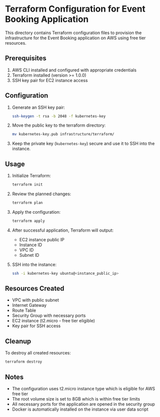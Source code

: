 # Terraform Configuration for Event Booking Application

This directory contains Terraform configuration files to provision the infrastructure for the Event Booking application on AWS using free tier resources.

## Prerequisites

1. AWS CLI installed and configured with appropriate credentials
2. Terraform installed (version >= 1.0.0)
3. SSH key pair for EC2 instance access

## Configuration

1. Generate an SSH key pair:
   ```bash
   ssh-keygen -t rsa -b 2048 -f kubernetes-key
   ```

2. Move the public key to the terraform directory:
   ```bash
   mv kubernetes-key.pub infrastructure/terraform/
   ```

3. Keep the private key (`kubernetes-key`) secure and use it to SSH into the instance.

## Usage

1. Initialize Terraform:
   ```bash
   terraform init
   ```

2. Review the planned changes:
   ```bash
   terraform plan
   ```

3. Apply the configuration:
   ```bash
   terraform apply
   ```

4. After successful application, Terraform will output:
   - EC2 instance public IP
   - Instance ID
   - VPC ID
   - Subnet ID

5. SSH into the instance:
   ```bash
   ssh -i kubernetes-key ubuntu@<instance_public_ip>
   ```

## Resources Created

- VPC with public subnet
- Internet Gateway
- Route Table
- Security Group with necessary ports
- EC2 instance (t2.micro - free tier eligible)
- Key pair for SSH access

## Cleanup

To destroy all created resources:
```bash
terraform destroy
```

## Notes

- The configuration uses t2.micro instance type which is eligible for AWS free tier
- The root volume size is set to 8GB which is within free tier limits
- All necessary ports for the application are opened in the security group
- Docker is automatically installed on the instance via user data script 
